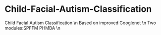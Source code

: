 # Child-Facial-Autism-Classification 
Child Facial Autism Classification \n
Based on improved Googlenet \n
Two modules:SPFFM PHMBA \n


